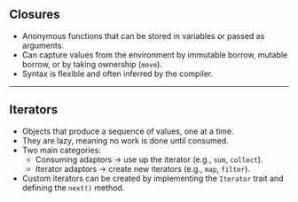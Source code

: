 ## Closures
- Anonymous functions that can be stored in variables or passed as arguments.  
- Can capture values from the environment by immutable borrow, mutable borrow, or by taking ownership (`move`).  
- Syntax is flexible and often inferred by the compiler.  

---

## Iterators
- Objects that produce a sequence of values, one at a time.  
- They are lazy, meaning no work is done until consumed.  
- Two main categories:
  - Consuming adaptors → use up the iterator (e.g., `sum`, `collect`).  
  - Iterator adaptors → create new iterators (e.g., `map`, `filter`).  
- Custom iterators can be created by implementing the `Iterator` trait and defining the `next()` method.  

